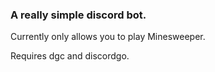 ### A really simple discord bot.

Currently only allows you to play Minesweeper.

Requires dgc and discordgo.